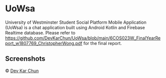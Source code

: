 # UoWsa
University of Westminster Student Social Platform Mobile Application (UoWsa) is a chat application built using Android Kotlin and Firebase Realtime database. Please refer to https://github.com/DevKarChun/UoWsa/blob/main/6COS023W_FinalYearReport_w1807769_ChristopherWong.pdf for the final report.

## Screenshots



© [Dev Kar Chun](https://github.com/DevKarChun)
